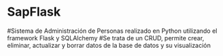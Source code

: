 # SapFlask
#Sistema de Administración de Personas realizado en Python utilizando el framework Flask y SQLAlchemy
#Se trata de un CRUD, permite crear, eliminar, actualizar y borrar datos de la base de datos y su visualización
